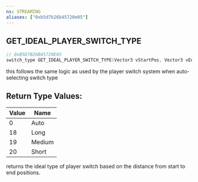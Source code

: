 ```yaml
---
ns: STREAMING
aliases: ["0xb5d7b26b45720e05"]
---
```

## GET_IDEAL_PLAYER_SWITCH_TYPE

```c
// 0xB5D7B26B45720E05
switch_type GET_IDEAL_PLAYER_SWITCH_TYPE(Vector3 vStartPos, Vector3 vEndPos);
```

this follows the same logic as used by the player switch system when auto-selecting switch type

## Return Type Values:
| Value | Name |
| --- | --- |
| 0 | Auto |
| 18 | Long |
| 19 | Medium |
| 20 | Short |


returns the ideal type of player switch based on the distance from start to end positions.


